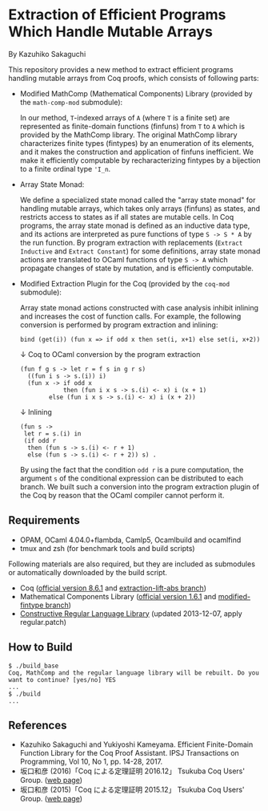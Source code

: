 # Extraction of Efficient Programs Which Handle Mutable Arrays

By Kazuhiko Sakaguchi

This repository provides a new method to extract efficient programs
handling mutable arrays from Coq proofs, which consists of following
parts:
- Modified MathComp (Mathematical Components) Library
  (provided by the `math-comp-mod` submodule):

  In our method, `T`-indexed arrays of `A` (where `T` is a finite set)
  are represented as finite-domain functions (finfuns) from `T` to `A`
  which is provided by the MathComp library.
  The original MathComp library characterizes finite types (fintypes)
  by an enumeration of its elements, and it makes the construction and
  application of finfuns inefficient.  We make it efficiently
  computable by recharacterizing fintypes by a bijection to a finite
  ordinal type `'I_n`.
- Array State Monad:

  We define a specialized state monad called the "array state monad"
  for handling mutable arrays, which takes only arrays (finfuns) as
  states, and restricts access to states as if all states are mutable
  cells.
  In Coq programs, the array state monad is defined as an inductive
  data type, and its actions are interpreted as pure functions of type
  `S -> S * A` by the run function.
  By program extraction with replacements (`Extract Inductive` and
  `Extract Constant`) for some definitions, array state monad actions
  are translated to OCaml functions of type `S -> A` which propagate
  changes of state by mutation, and is efficiently computable.
- Modified Extraction Plugin for the Coq
  (provided by the `coq-mod` submodule):

  Array state monad actions constructed with case analysis inhibit
  inlining and increases the cost of function calls.
  For example, the following conversion is performed by program
  extraction and inlining:
  
      bind (get(i)) (fun x => if odd x then set(i, x+1) else set(i, x+2))
  
  ↓ Coq to OCaml conversion by the program extraction
  
      (fun f g s -> let r = f s in g r s)
        ((fun i s -> s.(i)) i)
        (fun x -> if odd x
                  then (fun i x s -> s.(i) <- x) i (x + 1)
	          else (fun i x s -> s.(i) <- x) i (x + 2))
  
  ↓ Inlining

      (fun s ->
       let r = s.(i) in
       (if odd r
        then (fun s -> s.(i) <- r + 1)
        else (fun s -> s.(i) <- r + 2)) s) .

  By using the fact that the condition `odd r` is a pure computation,
  the argument `s` of the conditional expression can be distributed to
  each branch.
  We built such a conversion into the program extraction plugin of the
  Coq by reason that the OCaml compiler cannot perform it.

## Requirements

* OPAM, OCaml 4.04.0+flambda, Camlp5, Ocamlbuild and ocamlfind
* tmux and zsh (for benchmark tools and build scripts)

Following materials are also required, but they are included as
submodules or automatically downloaded by the build script.

* Coq
  ([official version 8.6.1](https://github.com/coq/coq/tree/V8.6.1) and
   [extraction-lift-abs branch](https://github.com/pi8027/coq/tree/extraction-lift-abs))
* Mathematical Components Library
  ([official version 1.6.1](https://github.com/math-comp/math-comp/tree/mathcomp-1.6.1) and
   [modified-fintype branch](https://github.com/pi8027/math-comp/tree/modified-fintype))
* [Constructive Regular Language Library](http://www.ps.uni-saarland.de/~doczkal/regular/)
  (updated 2013-12-07, apply regular.patch)

## How to Build

    $ ./build_base
    Coq, MathComp and the regular language library will be rebuilt. Do you want to continue? [yes/no] YES
    ...
    $ ./build
    ...

<!--
## Using Benchmark Tool

    $ (cd ocaml; ZDOTDIR=. zsh)
    Presburger>> sat '(x; y; z) 2 <= x + y /\ x <= 2 /\ y <= 2 /\ x + y = 1 + 4 z'
-->

## References

* Kazuhiko Sakaguchi and Yukiyoshi Kameyama.
  Efficient Finite-Domain Function Library for the Coq Proof Assistant.
  IPSJ Transactions on Programming, Vol 10, No 1, pp. 14-28, 2017.
* 坂口和彦 (2016)「Coq による定理証明 2016.12」 Tsukuba Coq Users' Group.
  ([web page](http://tcug.jp/books/2016-12/))
* 坂口和彦 (2015)「Coq による定理証明 2015.12」 Tsukuba Coq Users' Group.
  ([web page](http://tcug.jp/books/2015-12/))
